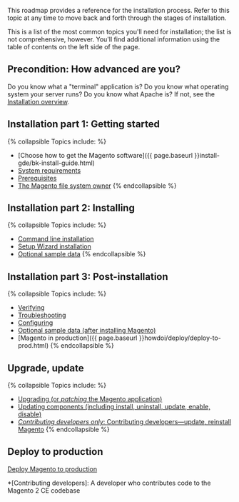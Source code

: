 <div markdown="1">

This roadmap provides a reference for the installation process. Refer to this topic at any time to move back and forth through the stages of installation.

This is a list of the most common topics you'll need for installation; the list is not comprehensive, however. You'll find additional information using the table of contents on the left side of the page.

## Precondition: How advanced are you?

Do you know what a "terminal" application is? Do you know what operating system your server runs? Do you know what Apache is? If not, see the <a href="{{ page.baseurl }}install-gde/bk-install-guide.html">Installation overview</a>.

## Installation part 1: Getting started
{% collapsible Topics include: %}

*	[Choose how to get the Magento software]({{ page.baseurl }}install-gde/bk-install-guide.html)
*	<a href="{{ page.baseurl }}install-gde/system-requirements.html">System requirements</a>
*	<a href="{{ page.baseurl }}install-gde/prereq/prereq-overview.html">Prerequisites</a>
*	<a href="{{ page.baseurl }}install-gde/prereq/file-sys-perms-over.html">The Magento file system owner</a>
{% endcollapsible %}

## Installation part 2: Installing
{% collapsible Topics include: %}

*	<a href="{{ page.baseurl }}install-gde/install/cli/install-cli.html">Command line installation</a>
*	<a href="{{ page.baseurl }}install-gde/install/web/install-web.html">Setup Wizard installation</a>
*	<a href="{{ page.baseurl }}install-gde/install/web/install-web-sample-data.html">Optional sample data</a>
{% endcollapsible %}

## Installation part 3: Post-installation
{% collapsible Topics include: %}

*	<a href="{{ page.baseurl }}install-gde/install/verify.html">Verifying</a>
*	<a href="{{ page.baseurl }}install-gde/trouble/tshoot.html">Troubleshooting</a>
*	<a href="{{ page.baseurl }}install-gde/install/post-install-config.html">Configuring</a>
*	<a href="{{ page.baseurl }}install-gde/install/sample-data-after-magento.html">Optional sample data (after installing Magento)</a>
*	[Magento in production]({{ page.baseurl }}howdoi/deploy/deploy-to-prod.html)
{% endcollapsible %}

## Upgrade, update
{% collapsible Topics include: %}

*	<a href="{{ page.baseurl }}comp-mgr/bk-compman-upgrade-guide.html">Upgrading (or *patching* the Magento application)
*	<a href="{{ page.baseurl }}comp-mgr/bk-compman-upgrade-guide.html">Updating components (including install, uninstall, update, enable, disable)
*	*Contributing developers only*: <a href="{{ page.baseurl }}install-gde/install/cli/dev_options.html">Contributing developers&mdash;update, reinstall Magento</a>
{% endcollapsible %}

## Deploy to production
<a href="{{ page.baseurl }}howdoi/deploy/deploy-to-prod.html">Deploy Magento to production</a>

*[Contributing developers]: A developer who contributes code to the Magento 2 CE codebase
